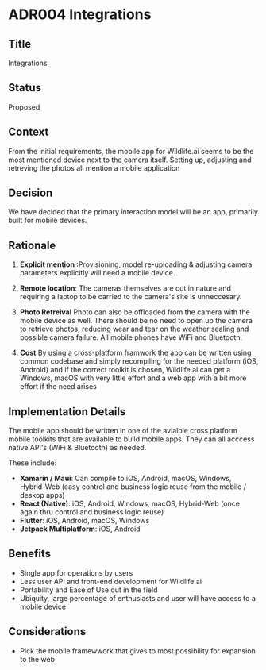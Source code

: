 # ADR004 Integrations

## Title
Integrations

## Status
Proposed

## Context
From the initial requirements, the mobile app for Wildlife.ai seems to be the most mentioned device next to the camera itself. Setting up, adjusting and retreving the photos all mention a mobile application

## Decision
We have decided that the primary interaction model will be an app, primarily built for mobile devices.

## Rationale
1. **Explicit mention** :Provisioning, model re-uploading & adjusting camera parameters explicitly will need a mobile device. 

2. **Remote location**: The cameras themselves are out in nature and requiring a laptop to be carried to the camera's site is unneccesary.

3. **Photo Retreival** Photo can also be offloaded from the camera with the mobile device as well. There should be no need to open up the camera to retrieve photos, reducing wear and tear on the weather sealing and possible camera failure. All mobile phones have WiFi and Bluetooth.

4. **Cost** By using a cross-platform framwork the app can be written using common codebase and simply recompiling for the needed platform (iOS, Android) and if the correct toolkit is chosen, Wildlife.ai can get a Windows, macOS with very little effort and a web app with a bit more effort if the need arises

## Implementation Details
The mobile app should be written in one of the avialble cross platform mobile toolkits that are available to build mobile apps. They can all acccess native API's (WiFi & Bluetooth) as needed.

These include:
- **Xamarin / Maui**: Can compile to iOS, Android, macOS, Windows, Hybrid-Web (easy control and business logic reuse from the mobile / deskop apps)
- **React (Native)**: iOS, Android, Windows, macOS, Hybrid-Web (once again thru control and business logic reuse)
- **Flutter**: iOS, Android, macOS, Windows
- **Jetpack Multiplatform**: iOS, Android

## Benefits
- Single app for operations by users
- Less user API and front-end development for Wildlife.ai
- Portability and Ease of Use out in the field
- Ubiquity, large percentage of enthusiasts and user will have access to a mobile device

## Considerations
- Pick the mobile framewwork that gives to most possibility for expansion to the web